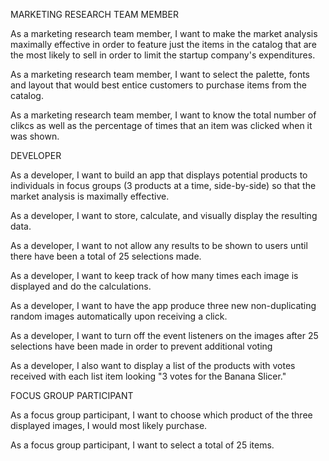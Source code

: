 MARKETING RESEARCH TEAM MEMBER

As a marketing research team member, I want to make the market analysis maximally effective in order to feature just the items in the catalog that are the most likely to sell in order to limit the startup company's expenditures.

As a marketing research team member, I want to select the palette, fonts and layout that would best entice customers to purchase items from the catalog.

As a marketing research team member, I want to know the total number of clikcs as well as the percentage of times that an item was clicked when it was shown.

DEVELOPER

As a developer, I want to build an app that displays potential products to individuals in focus groups (3 products at a time, side-by-side) so that the market analysis is maximally effective.

As a developer, I want to store, calculate, and visually display the resulting data.

As a developer, I want to not allow any results to be shown to users until there have been a total of 25 selections made.

As a developer, I want to keep track of how many times each image is displayed and do the calculations. 

As a developer, I want to have the app produce three new non-duplicating random images automatically upon receiving a click.

As a developer, I want to turn off the event listeners on the images after 25 selections have been made in order to prevent additional voting 

As a developer, I also want to display a list of the products with votes received with each list item looking "3 votes for the Banana Slicer."

FOCUS GROUP PARTICIPANT

As a focus group participant, I want to choose which product of the three displayed images, I would most likely purchase.

As a focus group participant, I want to select a total of 25 items. 

